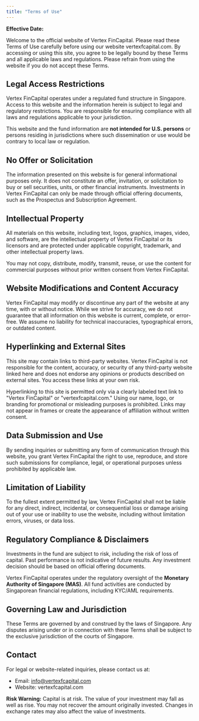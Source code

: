 ```yaml
---
title: "Terms of Use"
---
```


**Effective Date:**

Welcome to the official website of Vertex FinCapital. Please read these Terms of Use carefully before using our website vertexfcapital.com. By accessing or using this site, you agree to be legally bound by these Terms and all applicable laws and regulations. Please refrain from using the website if you do not accept these Terms.

## **Legal Access Restrictions**

Vertex FinCapital operates under a regulated fund structure in Singapore. Access to this website and the information herein is subject to legal and regulatory restrictions. You are responsible for ensuring compliance with all laws and regulations applicable to your jurisdiction.

This website and the fund information are **not intended for U.S. persons** or persons residing in jurisdictions where such dissemination or use would be contrary to local law or regulation.

## **No Offer or Solicitation**

The information presented on this website is for general informational purposes only. It does not constitute an offer, invitation, or solicitation to buy or sell securities, units, or other financial instruments. Investments in Vertex FinCapital can only be made through official offering documents, such as the Prospectus and Subscription Agreement.

## **Intellectual Property**

All materials on this website, including text, logos, graphics, images, video, and software, are the intellectual property of Vertex FinCapital or its licensors and are protected under applicable copyright, trademark, and other intellectual property laws.

You may not copy, distribute, modify, transmit, reuse, or use the content for commercial purposes without prior written consent from Vertex FinCapital.

## **Website Modifications and Content Accuracy**

Vertex FinCapital may modify or discontinue any part of the website at any time, with or without notice. While we strive for accuracy, we do not guarantee that all information on this website is current, complete, or error-free. We assume no liability for technical inaccuracies, typographical errors, or outdated content.

## **Hyperlinking and External Sites**

This site may contain links to third-party websites. Vertex FinCapital is not responsible for the content, accuracy, or security of any third-party website linked here and does not endorse any opinions or products described on external sites. You access these links at your own risk.

Hyperlinking to this site is permitted only via a clearly labeled text link to "Vertex FinCapital" or "vertexfcapital.com." Using our name, logo, or branding for promotional or misleading purposes is prohibited. Links may not appear in frames or create the appearance of affiliation without written consent.

## **Data Submission and Use**

By sending inquiries or submitting any form of communication through this website, you grant Vertex FinCapital the right to use, reproduce, and store such submissions for compliance, legal, or operational purposes unless prohibited by applicable law.

## **Limitation of Liability**

To the fullest extent permitted by law, Vertex FinCapital shall not be liable for any direct, indirect, incidental, or consequential loss or damage arising out of your use or inability to use the website, including without limitation errors, viruses, or data loss.

## **Regulatory Compliance & Disclaimers**

Investments in the fund are subject to risk, including the risk of loss of capital. Past performance is not indicative of future results. Any investment decision should be based on official offering documents.

Vertex FinCapital operates under the regulatory oversight of the **Monetary Authority of Singapore (MAS)**. All fund activities are conducted by Singaporean financial regulations, including KYC/AML requirements.

## **Governing Law and Jurisdiction**

These Terms are governed by and construed by the laws of Singapore. Any disputes arising under or in connection with these Terms shall be subject to the exclusive jurisdiction of the courts of Singapore.

## **Contact**

For legal or website-related inquiries, please contact us at:

- Email: info@vertexfcapital.com
- Website: vertexfcapital.com

**Risk Warning:** Capital is at risk. The value of your investment may fall as well as rise. You may not recover the amount originally invested. Changes in exchange rates may also affect the value of investments.
